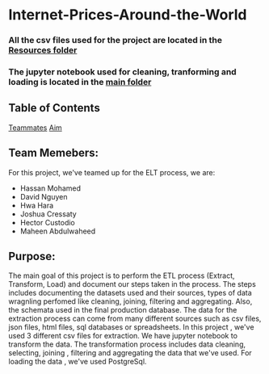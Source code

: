 # Internet-Prices-Around-the-World

 ### All the csv files used for the project are located in the [Resources folder](/Internet-Prices-Around-the-World/Resources)
 ### The jupyter notebook used for cleaning, tranforming and loading is located in the [main folder](/Internet-Prices-Around-the-World/Internet%20Prices%20Around%20200%2B%20countries.ipynb)

## Table of Contents

[Teammates](#team-memebers)
[Aim](#purpose)



## Team Memebers: 
For this project, we've teamed up for the ELT process, we are:

* Hassan Mohamed
* David Nguyen
* Hwa Hara
* Joshua Cressaty
* Hector Custodio
* Maheen Abdulwaheed


## Purpose: 
 The main goal of this project is to perform the ETL process (Extract, Transform, Load) and document our steps taken in the process. The steps includes documenting the datasets used and their sources, types of data wragnling perfomed like cleaning, joining, filtering and aggregating. Also, the schemata used in the final production database.  The data for the extraction process can come from many different sources such as csv files, json files, html files, sql databases or spreadsheets. In this project , we've used 3 different csv files for extraction. We have jupyter notebook to transform the data. The transformation process includes data cleaning, selecting, joining , filtering and aggregating the data that we've used. For loading the data , we've used PostgreSql. 

 

 





